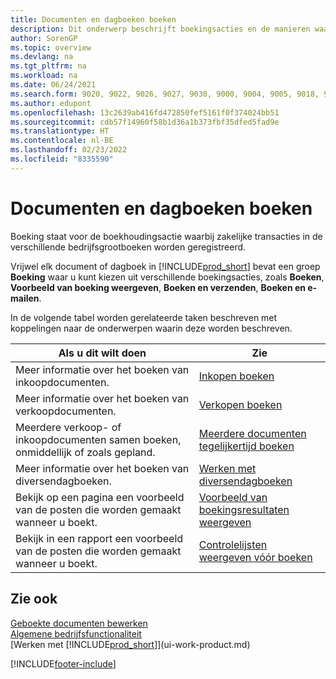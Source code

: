 ```yaml
---
title: Documenten en dagboeken boeken
description: Dit onderwerp beschrijft boekingsacties en de manieren waarop u documenten en dagboeken in de verschillende bedrijfsgrootboeken kunt boeken.
author: SorenGP
ms.topic: overview
ms.devlang: na
ms.tgt_pltfrm: na
ms.workload: na
ms.date: 06/24/2021
ms.search.form: 9020, 9022, 9026, 9027, 9030, 9000, 9004, 9005, 9018, 9006, 9007, 9010, 9016, 9017
ms.author: edupont
ms.openlocfilehash: 13c2639ab416fd472850fef5161f0f374024bb51
ms.sourcegitcommit: cdb57f14960f58b1d36a1b373fbf35dfed5fad9e
ms.translationtype: HT
ms.contentlocale: nl-BE
ms.lasthandoff: 02/23/2022
ms.locfileid: "8335590"
---
```

# <a name="posting-documents-and-journals"></a>Documenten en dagboeken boeken
Boeking staat voor de boekhoudingsactie waarbij zakelijke transacties in de verschillende bedrijfsgrootboeken worden geregistreerd.

Vrijwel elk document of dagboek in [!INCLUDE[prod_short](includes/prod_short.md)] bevat een groep **Boeking** waar u kunt kiezen uit verschillende boekingsacties, zoals **Boeken**, **Voorbeeld van boeking weergeven**, **Boeken en verzenden**, **Boeken en e-mailen**.

In de volgende tabel worden gerelateerde taken beschreven met koppelingen naar de onderwerpen waarin deze worden beschreven.

| Als u dit wilt doen | Zie |
| --- | --- |
| Meer informatie over het boeken van inkoopdocumenten. |[Inkopen boeken](ui-post-purchases.md) |
| Meer informatie over het boeken van verkoopdocumenten. |[Verkopen boeken](ui-post-sales.md) |
| Meerdere verkoop- of inkoopdocumenten samen boeken, onmiddellijk of zoals gepland.|[Meerdere documenten tegelijkertijd boeken](ui-batch-posting.md)|
| Meer informatie over het boeken van diversendagboeken. |[Werken met diversendagboeken](ui-work-general-journals.md) |
| Bekijk op een pagina een voorbeeld van de posten die worden gemaakt wanneer u boekt. |[Voorbeeld van boekingsresultaten weergeven](ui-how-preview-post-results.md) |
| Bekijk in een rapport een voorbeeld van de posten die worden gemaakt wanneer u boekt. |[Controlelijsten weergeven vóór boeken](ui-how-view-test-reports-posting.md) |

## <a name="see-also"></a>Zie ook
[Geboekte documenten bewerken](across-edit-posted-document.md)  
[Algemene bedrijfsfunctionaliteit](ui-across-business-areas.md)  
[Werken met [!INCLUDE[prod_short](includes/prod_short.md)]](ui-work-product.md)


[!INCLUDE[footer-include](includes/footer-banner.md)]